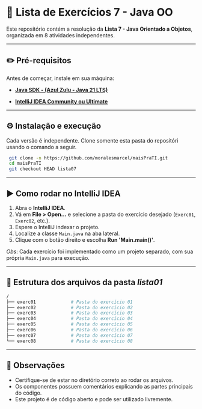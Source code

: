 # 📇 Lista de Exercícios 7 - Java OO

Este repositório contém a resolução da **Lista 7 - Java Orientado a Objetos**, organizada em 8 atividades independentes.  


---
## ✏️ Pré-requisitos

Antes de começar, instale em sua máquina:

* **[Java SDK - (Azul Zulu - Java 21 LTS)](https://www.azul.com/downloads/?package=jdk#zulu)** 

* **[IntelliJ IDEA Community ou Ultimate](https://www.jetbrains.com/idea/download/other.html)**


---
## ⚙️ Instalação e execução

Cada versão é independente. 
Clone somente esta pasta do repositóri usando o comando a seguir.

   ```bash
    git clone -n https://github.com/moralesmarcel/maisPraTI.git
    cd maisPraTI
    git checkout HEAD lista07
   ```


---
## ▶️ Como rodar no IntelliJ IDEA

1. Abra o **IntelliJ IDEA**.
2. Vá em **File > Open...** e selecione a pasta do exercício desejado (`Exerc01`, `Exerc02`, etc.).
3. Espere o IntelliJ indexar o projeto.
4. Localize a classe `Main.java` na aba lateral.
5. Clique com o botão direito e escolha **Run 'Main.main()'**.

 _Obs_: Cada exercício foi implementado como um projeto separado, com sua própria `Main.java` para execução.


---
## 📂 Estrutura dos arquivos da pasta _lista01_

```bash
/
├── exerc01             # Pasta do exercício 01
├── exerc02             # Pasta do exercício 02
├── exerc03             # Pasta do exercício 03
├── exerc04             # Pasta do exercício 04
├── exerc05             # Pasta do exercício 05
├── exerc06             # Pasta do exercício 06
├── exerc07             # Pasta do exercício 07
└── exerc08             # Pasta do exercício 08
```


---
## 📑 Observações

  * Certifique-se de estar no diretório correto ao rodar os arquivos.
  * Os componentes possuem comentários explicando as partes principais do código.
  * Este projeto é de código aberto e pode ser utilizado livremente.


